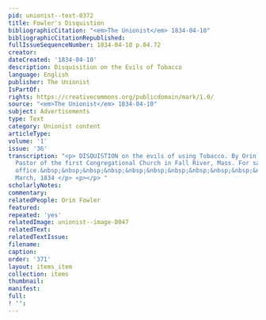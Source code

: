 ```yaml
---
pid: unionist--text-0372
title: Fowler's Disquistion
bibliographicCitation: "<em>The Unionist</em> 1834-04-10"
bibliographicCitationRepublished: 
fullIssueSequenceNumber: 1834-04-10 p.04.72
creator: 
dateCreated: '1834-04-10'
description: Disquisition on the Evils of Tobacco
language: English
publisher: The Unionist
IsPartOf: 
rights: https://creativecommons.org/publicdomain/mark/1.0/
source: "<em>The Unionist</em> 1834-04-10"
subject: Advertisements
type: Text
category: Unionist content
articleType: 
volume: '1'
issue: '36'
transcription: "<p> DISQUISTION on the evils of using Tobacco. By Orin Fowler, A.M.
  Pastor of the first Congregational Church in Fall River, Mass. For sale at this
  office.&nbsp;&nbsp;&nbsp;&nbsp;&nbsp;&nbsp;&nbsp;&nbsp;&nbsp;&nbsp;&nbsp;&nbsp;&nbsp;
  March, 1834 </p> <p></p> "
scholarlyNotes: 
commentary: 
relatedPeople: Orin Fowler
featured: 
repeated: 'yes'
relatedImage: unionist--image-0047
relatedText: 
relatedTextIssue: 
filename: 
caption: 
order: '371'
layout: items_item
collection: items
thumbnail: 
manifest: 
full: 
! '': 
---
```

